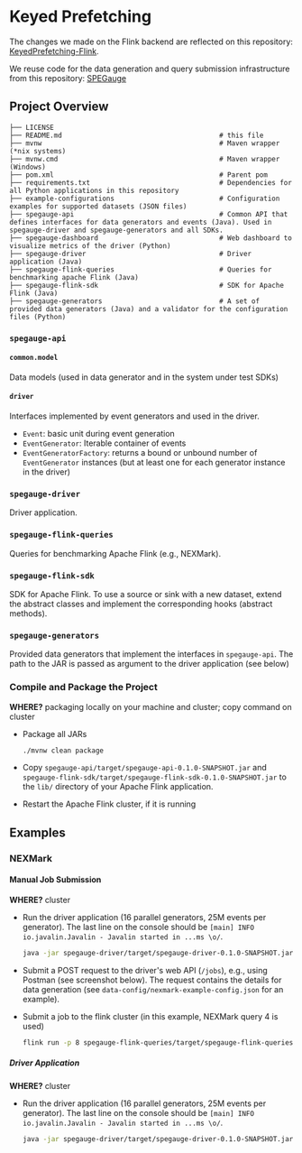 # Keyed Prefetching
The changes we made on the Flink backend are reflected on this repository: [KeyedPrefetching-Flink](https://github.com/ezapridou/KeyedPrefetching-Flink).

We reuse code for the data generation and query submission infrastructure from this repository: [SPEGauge](https://github.com/michaelkoepf/SPEGauge)

## Project Overview

```
├── LICENSE
├── README.md                                       # this file
├── mvnw                                            # Maven wrapper (*nix systems)
├── mvnw.cmd                                        # Maven wrapper (Windows)
├── pom.xml                                         # Parent pom
├── requirements.txt                                # Dependencies for all Python applications in this repository
├── example-configurations                          # Configuration examples for supported datasets (JSON files)
├── spegauge-api                                    # Common API that defines interfaces for data generators and events (Java). Used in spegauge-driver and spegauge-generators and all SDKs. 
├── spegauge-dashboard                              # Web dashboard to visualize metrics of the driver (Python) 
├── spegauge-driver                                 # Driver application (Java)
├── spegauge-flink-queries                          # Queries for benchmarking apache Flink (Java)
├── spegauge-flink-sdk                              # SDK for Apache Flink (Java)
├── spegauge-generators                             # A set of provided data generators (Java) and a validator for the configuration files (Python)
```

### `spegauge-api`

#### `common.model`

Data models (used in data generator and in the system under test SDKs)

#### `driver`

Interfaces implemented by event generators and used in the driver.

- `Event`: basic unit during event generation
- `EventGenerator`: Iterable container of events
- `EventGeneratorFactory`: returns a bound or unbound number of `EventGenerator` instances (but at least one for each generator instance in the driver)


### `spegauge-driver`

Driver application. 

### `spegauge-flink-queries`

Queries for benchmarking Apache Flink (e.g., NEXMark).

### `spegauge-flink-sdk`

SDK for Apache Flink. To use a source or sink with a new dataset, extend the abstract classes and implement the corresponding hooks (abstract methods).

### `spegauge-generators`

Provided data generators that implement the interfaces in `spegauge-api`. The path to the JAR is passed as argument to the driver application (see below)



### Compile and Package the Project

**WHERE?** packaging locally on your machine and cluster; copy command on cluster
  
- Package all JARs

  ```bash
  ./mvnw clean package
  ```

- Copy `spegauge-api/target/spegauge-api-0.1.0-SNAPSHOT.jar` and `spegauge-flink-sdk/target/spegauge-flink-sdk-0.1.0-SNAPSHOT.jar` to the `lib/` directory of your Apache Flink application.
- Restart the Apache Flink cluster, if it is running


## Examples

### NEXMark

#### Manual Job Submission

**WHERE?** cluster

- Run the driver application (16 parallel generators, 25M events per generator). The last line on the console should be `[main] INFO io.javalin.Javalin - Javalin started in ...ms \o/`.

  ```bash
  java -jar spegauge-driver/target/spegauge-driver-0.1.0-SNAPSHOT.jar -g 16 spegauge-generators/target/spegauge-generators-0.1.0-SNAPSHOT.jar
  ```

- Submit a POST request to the driver's web API (`/jobs`), e.g., using Postman (see screenshot below). The request contains the details for data generation (see `data-config/nexmark-example-config.json` for an example).

- Submit a job to the flink cluster (in this example, NEXMark query 4 is used)

  ```bash
  flink run -p 8 spegauge-flink-queries/target/spegauge-flink-queries-0.1.0-SNAPSHOT.jar -m nexmark --driver diascld21.iccluster.epfl.ch:8110 -- Query4
  ```

##### Driver Application

**WHERE?** cluster

- Run the driver application (16 parallel generators, 25M events per generator). The last line on the console should be `[main] INFO io.javalin.Javalin - Javalin started in ...ms \o/`.

  ```bash
  java -jar spegauge-driver/target/spegauge-driver-0.1.0-SNAPSHOT.jar -g 16 spegauge-generators/target/spegauge-generators-0.1.0-SNAPSHOT.jar
  ```

